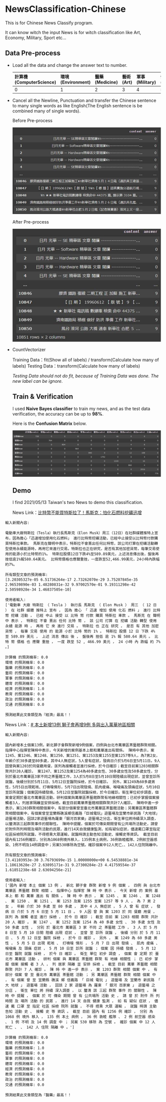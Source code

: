 # NewsClassification-Chinese
This is for Chinese News Classify program. 

It can know witch the input News is for witch classification like Art, Economy, Military, Sport etc...

## Data Pre-process
- Load all the data and change the answer text to number.

  | 計算機(ComputerScience) | 環境(Environment) | 醫藥(Medicine) | 藝術(Art) | 軍事(Military) | 體育(Sport) | 經濟(Economy) | 教育(Education) | 政治(Politics) | 交通(Traffic) |
  |---------|---------|---------|---------|---------|---------|---------|---------|---------|---------|
  | 0 | 1 | 2 | 3 | 4 | 5 | 6 | 7 | 8 | 9 |

- Cancel all the Newline, Punctuation and transfer the Chinese sentence to many single words as like English(The English sentence is be combined many of single words).

  Before Pre-process
  
  ![alt text](https://raw.githubusercontent.com/ahoucbvtw/NewsClassification-Chinese/main/Picture/Before%20Pre-process.jpg "Before Pre-process")
  
  After Pre-process
  
  ![alt text](https://raw.githubusercontent.com/ahoucbvtw/NewsClassification-Chinese/main/Picture/After%20Pre-process.jpg "After Pre-process")
  
- CountVectorizer

  Training Data：fit(Show all of labels) / transform(Calculate how many of labels)
  Testing Data：transform(Calculate how many of labels)
  
  *Testing Data should not do fit, because of Training Data was done. The new label can be ignore.*
  
  ## Train & Verification
  I used **Naive Bayes classifier** to train my news, and as the test data verification, the accuracy can be up to **98%**.
  
  Here is the **Confusion Matrix** below.
  
  ![alt text](https://raw.githubusercontent.com/ahoucbvtw/NewsClassification-Chinese/main/Picture/Confusion%20Matrix.jpg "Confusion Matrix")
  
  ## Demo
  I find 2021/05/13 Taiwan's two News to demo this classification.
  
  News Link：[比特幣不能買特斯拉了！馬斯克：怕化石燃料挖礦迅增](https://udn.com/news/story/6811/5453859)
  
 ```
輸入新聞內容:

電動車大廠特斯拉（Tesla）執行長馬斯克（Elon Musk）周三（12日）在社群媒體推特上宣布，因為擔心「迅速增加使用化石燃料」 進行比特幣挖礦活動，已經中止接受以比特幣付款購買特斯拉車款。 馬斯克在聲明中表示，特斯拉不會賣出任何比特幣，該公司打算在挖礦活動轉型使用永續能源時，再用它來進行交易。特斯拉也正在研究，是否有其他加密貨幣，每筆交易使用的能源小於比特幣的1%。 特斯拉股價12日下跌4%至589.89美元，上述消息傳出後，盤後再挫低逾1%報580.64美元。 比特幣價格也應聲重挫，一度跌至52,466.99美元，24小時內跌幅約7%。
  
所有類型文章的預測機率: 
[3.20305327e-05 6.51736264e-17 2.73262070e-29 3.75207845e-35 2.96539890e-03 1.48280831e-32 9.97002570e-01 9.19311298e-42 2.50598928e-34 1.46837505e-10]
 
 使用者輸入:  
 ['電動車 大廠 特斯拉 （ Tesla ） 執行長 馬斯克 （ Elon Musk ） 周三 （ 12 日 ） 在 社群 媒體 推特上 宣布 ， 因為 擔心 「 迅速 增加 使用 化石 燃料 」 進行 比特 幣 挖礦 活動 ， 已經 中止 接受 以 比特 幣 付款 購買 特斯拉 車款 。 馬斯克 在 聲明 中 表示 ， 特斯拉 不會 賣出 任何 比特 幣 ， 該 公司 打算 在 挖礦 活動 轉型 使用 永續 能源 時 ， 再用 它 來 進行 交易 。 特斯拉 也 正在 研究 ， 是否 有 其他 加密 貨幣 ， 每筆 交易 使用 的 能源 小於 比特 幣的 1% 。 特斯拉 股價 12 日 下跌 4% 至 589.89 美元 ， 上述 消息 傳出 後 ， 盤後再 挫低 逾 1% 報 580.64 美元 。 比特 幣 價格 也 應聲 重挫 ， 一度 跌至 52 , 466.99 美元 ， 24 小時 內 跌幅 約 7% 。]
 
計算機 的預測機率: 0.0
環境 的預測機率: 0.0
醫藥 的預測機率: 0.0
藝術 的預測機率: 0.0
軍事 的預測機率: 0.0
體育 的預測機率: 0.0
經濟 的預測機率: 1.0
教育 的預測機率: 0.0
政治 的預測機率: 0.0
交通 的預測機率: 0.0

預測結果此文章類型為『經濟』最高！！
 ```
 
News Link：[# 本土新增13例 獅子會再增9例 多與出入萬華地區相關](https://health.udn.com/health/story/120950/5454912)

 ```
輸入新聞內容:

國內新增本土個案13例，新北獅子會群聚新增9例個案，四例與台北市萬華區茶藝館群聚相關。指揮中心指揮官陳時中表示，今天新增的案例基本上都和萬華進出有關係。 陳時中表示，案1245、案1246、案1248、案1250、案1251、案1253及案1255至案1257等9人，為7男2女，年齡介於30多歲至80多歲，其中4人無症狀，5人曾有症狀，發病日介於5月6日至5月11日。9人因曾與案1203於同餐廳用餐，匡列為接觸者並進行採檢，於今日確診；截至目前案1203相關群聚共計20人確診。 案1247、案1252及案1254為40多歲女性、30多歲女性及50多歲女性，分別於臺北市萬華區3家不同之茶藝館工作，3人於5月8日至5月10日間陸續出現症狀，並曾至診所就醫，後續分別於5月11日、5月12日至醫院採檢，於今日確診。 另外，案1249為60多歲男性，5月5日出現乾咳、打噴嚏情形，5月7日出現發燒、肌肉痠痛、喉嚨痛及頭痛症狀，5月10日至診所就醫；個案因持續發燒，5月12日至醫院就醫採檢，於今日確診。衛生單位初步調查，個案會定期於臺北市萬華區活動，研判個案與萬華區茶藝館群聚有地緣相關性；已初步掌握個案接觸者3人，列居家隔離並安排採檢。截至目前萬華茶藝館相關群聚共計7人確診。 陳時中進一步表示，案1203群聚相關個案中，有部分個案曾至臺北市萬華區茶藝館活動；另萬華區茶藝館群聚相關個案中，有個案曾至宜蘭縣礁溪鄉信義路「巨城電玩」遊藝場及宜蘭市新民路「大地球」遊藝場活動，因該2家遊藝場為羅東「銀河百家樂」遊藝場之分店，衛生單位將持續深入調查，以釐清該三起群聚事件的關聯性。 陳時中提醒，個案於可傳染期間曾有公共場所活動史，請曾於附件所列時間及場所活動的民眾，進行14天自我健康監測，如有疑似症狀，儘速戴口罩至指定社區採檢院所就醫，不得搭乘大眾運輸，就醫時請主動告知活動史、接觸史等資訊。 截至目前國內有1256例確診，分別為1068例境外移入，135例本土病例，36例敦睦艦隊、2例航空器感染、1例不明及14例調查中；另案530移除為空號。確診個案中12人死亡、、142人住院隔離中。

所有類型文章的預測機率: 
[3.41103953e-30 3.76793699e-15 1.00000000e+00 6.54538881e-34 1.18613628e-27 2.63895171e-31 9.27300284e-23 4.41759554e-37 1.61851238e-68 2.63694256e-21]

使用者輸入: 
['國內 新增 本土 個案 13 例 ， 新北 獅子會 群聚 新增 9 例 個案 ， 四例 與 台北市 萬華區 茶藝館 群聚 相關 。 指揮中心 指揮官 陳 時 中 表示 ， 今天 新增 的 案例 基本上 都 和 萬華 進出 有 關係 。 陳 時 中 表示 ， 案 1245 、 案 1246 、 案 1248 、 案 1250 、 案 1251 、 案 1253 及案 1255 至案 1257 等 9 人 ， 為 7 男 2 女 ， 年齡 介於 30 多歲 至 80 多歲 ， 其中 4 人 無症狀 ， 5 人 曾 有 症狀 ， 發病 日 介於 5 月 6 日至 5 月 11 日 。 9 人因 曾 與 案 1203 於 同 餐廳 用餐 ， 匡列 為 接觸 者並 進行 採檢 ， 於今 日 確診 ； 截至 目前 案 1203 相關 群聚 共計 20 人 確診 。 案 1247 、 案 1252 及案 1254 為 40 多歲 女性 、 30 多歲 女性 及 50 多歲 女性 ， 分別 於 臺北市 萬華區 3 家 不同 之 茶藝館 工作 ， 3 人 於 5 月 8 日至 5 月 10 日間 陸續 出現 症狀 ， 並曾 至 診所 就醫 ， 後續 分別 於 5 月 11 日 、 5 月 12 日至 醫院 採檢 ， 於今 日 確診 。 另外 ， 案 1249 為 60 多歲 男性 ， 5 月 5 日 出現 乾咳 、 打噴嚏 情形 ， 5 月 7 日 出現 發燒 、 肌肉 痠痛 、 喉嚨痛 及 頭痛 症狀 ， 5 月 10 日至 診所 就醫 ； 個案 因 持續 發燒 ， 5 月 12 日至 醫院 就醫 採檢 ， 於今 日 確診 。 衛生 單位 初步 調查 ， 個案 會 定期 於 臺北市 萬華區 活動 ， 研判 個案 與 萬華區 茶藝館 群聚 有 地緣 相關性 ； 已 初步 掌握 個案 接觸 者 3 人 ， 列 居家 隔離 並 安排 採檢 。 截至 目前 萬華 茶藝館 相關 群聚 共計 7 人 確診 。 陳 時 中 進一步 表示 ， 案 1203 群聚 相關 個案 中 ， 有 部分 個案 曾 至 臺北市 萬華區 茶藝館 活動 ； 另 萬華區 茶藝館 群聚 相關 個案 中 ， 有 個案 曾 至 宜蘭縣 礁溪 鄉 信義路 「 巨城 電玩 」 遊藝場 及 宜蘭市 新民路 「 大 地球 」 遊藝場 活動 ， 因該 2 家 遊藝場 為 羅東 「 銀河 百家樂 」 遊藝場 之 分店 ， 衛生 單位 將 持續 深入調查 ， 以 釐清 該 三起 群聚 事件 的 關聯性 。 陳 時 中 提醒 ， 個案 於 可 傳染 期間 曾 有 公共場所 活動 史 ， 請 曾 於 附件 所 列 時間 及 場所 活動 的 民眾 ， 進行 14 天 自我 健康 監測 ， 如 有 疑似 症狀 ， 儘速 戴 口罩 至 指定 社區 採檢 院所 就醫 ， 不得 搭乘 大眾 運輸 ， 就醫 時請 主動 告知 活動 史 、 接觸 史 等 資訊 。 截至 目前 國內 有 1256 例 確診 ， 分別 為 1068 例 境外 移入 ， 135 例 本土 病例 ， 36 例 敦睦 艦隊 、 2 例 航空器 感染 、 1 例 不明 及 14 例 調查 中 ； 另案 530 移除 為 空號 。 確診 個案 中 12 人 死亡 、 、 142 人 住院 隔離 中 。'] 

計算機 的預測機率: 0.0 
環境 的預測機率: 0.0 
醫藥 的預測機率: 1.0 
藝術 的預測機率: 0.0 
軍事 的預測機率: 0.0 
體育 的預測機率: 0.0 
經濟 的預測機率: 0.0 
教育 的預測機率: 0.0 
政治 的預測機率: 0.0 
交通 的預測機率: 0.0 

預測結果此文章類型為『醫藥』最高！！
